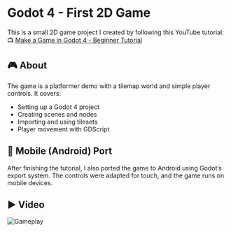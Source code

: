 # Godot 4 - First 2D Game

This is a small 2D game project I created by following this YouTube tutorial:  
📺 [Make a Game in Godot 4 - Beginner Tutorial](https://www.youtube.com/watch?v=LOhfqjmasi0)

## 🎮 About

The game is a platformer demo with a tilemap world and simple player controls. It covers:

- Setting up a Godot 4 project
- Creating scenes and nodes
- Importing and using tilesets
- Player movement with GDScript


## 📱 Mobile (Android) Port

After finishing the tutorial, I also ported the game to Android using Godot’s export system. The controls were adapted for touch, and the game runs on mobile devices.

## ▶️ Video
![Gameplay](godot_platform/assets/gameplay.gif)
